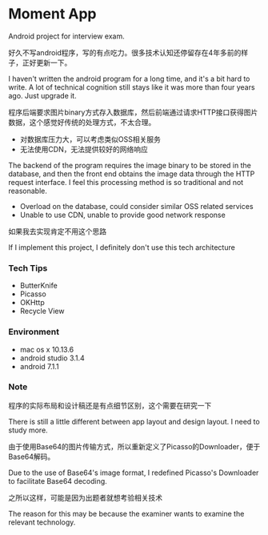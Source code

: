 # Moment App

Android project for interview exam.

好久不写android程序，写的有点吃力。很多技术认知还停留存在4年多前的样子，正好更新一下。

I haven't written the android program for a long time, and it's a bit hard to write. A lot of technical cognition still stays like it was more than four years ago. Just upgrade it.

程序后端要求图片binary方式存入数据库，然后前端通过请求HTTP接口获得图片数据，这个感觉好传统的处理方式，不太合理。

- 对数据库压力大，可以考虑类似OSS相关服务
- 无法使用CDN，无法提供较好的网络响应

The backend of the program requires the image binary to be stored in the database, and then the front end obtains the image data through the HTTP request interface. I feel this processing method is so  traditional and not reasonable.

- Overload on the database, could consider similar OSS related services
- Unable to use CDN, unable to provide good network response

如果我去实现肯定不用这个思路

If I implement this project, I definitely don't use this tech architecture

### Tech Tips

- ButterKnife
- Picasso
- OKHttp
- Recycle View

### Environment
- mac os x 10.13.6
- android studio 3.1.4
- android 7.1.1

### Note
程序的实际布局和设计稿还是有点细节区别，这个需要在研究一下

There is still a little different between app layout and design layout. I need to study more.

由于使用Base64的图片传输方式，所以重新定义了Picasso的Downloader，便于Base64解码。

Due to the use of Base64's image format, I redefined Picasso's Downloader to facilitate Base64 decoding.

之所以这样，可能是因为出题者就想考验相关技术

The reason for this may be because the examiner wants to examine the relevant technology.